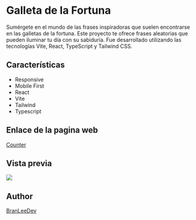 # Galleta de la Fortuna

Sumérgete en el mundo de las frases inspiradoras que suelen encontrarse en las
galletas de la fortuna. Este proyecto te ofrece frases aleatorias que pueden iluminar
tu día con su sabiduría. Fue desarrollado utilizando las tecnologías Vite, React, TypeScript y Tailwind CSS.

## Características

- Responsive
- Mobile First
- React
- Vite
- Tailwind
- Typescript

## Enlace de la pagina web

[Counter](https://galleta-fortuna-xi.vercel.app/)

## Vista previa

![](https://res.cloudinary.com/dbbixakcl/image/upload/f_auto,q_auto/v1/React/GalletaFortuna/j0kzvyhxqbglshbgeanr)

## Author

[BranLeeDev](https://github.com/BranLeeDev)
